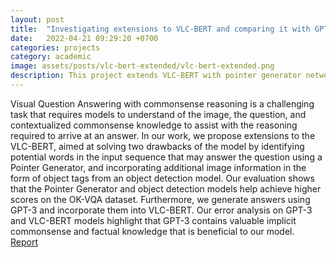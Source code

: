 ```yaml
---
layout: post
title:  "Investigating extensions to VLC-BERT and comparing it with GPT-3"
date:   2022-04-21 09:29:20 +0700
categories: projects
category: academic
image: assets/posts/vlc-bert-extended/vlc-bert-extended.png
description: This project extends VLC-BERT with pointer generator networks and object detection models. Furthermore, we compare the performance of VLC-BERT with GPT-3 on the OK-VQA dataset.
---
```

Visual Question Answering with commonsense reasoning is a challenging task that requires models to understand of the image, the question, and contextualized commonsense knowledge to assist with the reasoning required to arrive at an answer. In our work, we propose extensions to the VLC-BERT, aimed at solving two drawbacks of the model by identifying potential words in the input sequence that may answer the question using a Pointer Generator, and incorporating additional image information in the form of object tags from an object detection model. Our evaluation shows that the Pointer Generator and object detection models help achieve higher scores on the OK-VQA dataset. Furthermore, we generate answers using GPT-3 and incorporate them into VLC-BERT. Our error analysis on GPT-3 and VLC-BERT models highlight that GPT-3 contains valuable implicit commonsense and factual knowledge that is beneficial to our model. \
[Report](https://drive.google.com/file/d/1eH1TtFI5QLS78mf7wWRcrUyZO6T3_N0a/view?usp=sharing)
